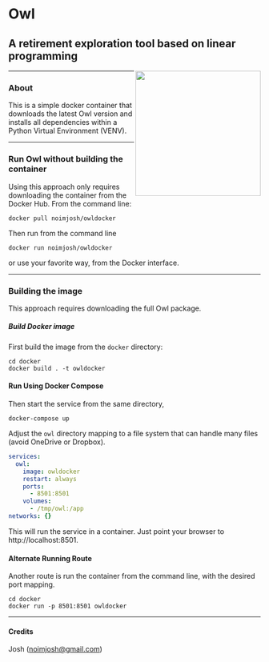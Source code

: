 # Owl   

## A retirement exploration tool based on linear programming

<img align=right src="https://raw.github.com/mdlacasse/Owl/main/docs/images/owl.png" width="250">

------------------------------------------------------------------------------------
### About
This is a simple docker container that downloads the latest Owl version and installs
all dependencies within a Python Virtual Environment (VENV).

------------------------------------------------------------------------------------
### Run Owl without building the container
Using this approach only requires downloading the container from the Docker Hub.
From the command line:
```
docker pull noimjosh/owldocker
```
Then run from the command line
```
docker run noimjosh/owldocker
```
or use your favorite way, from the Docker interface.

------------------------------------------------------------------------------------
### Building the image
This approach requires downloading the full Owl package.

##### Build Docker image
First build the image from the `docker` directory:
```shell
cd docker
docker build . -t owldocker
```

#### Run Using Docker Compose
Then start the service from the same directory,
```shell
docker-compose up
```
Adjust the `owl` directory mapping to a file system that can handle many files (avoid OneDrive or Dropbox).

```yml
services:
  owl:
    image: owldocker
    restart: always
    ports:
      - 8501:8501
    volumes:
      - /tmp/owl:/app
networks: {}
```
This will run the service in a container. Just point your browser to http://localhost:8501.

#### Alternate Running Route
Another route is run the container from the command line,
with the desired port mapping.

```shell
cd docker
docker run -p 8501:8501 owldocker
```

------------------------------------------------------------------------------------

#### Credits
Josh (noimjosh@gmail.com)
